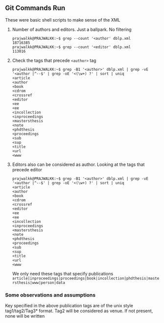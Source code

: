## Git Commands Run

These were basic shell scripts to make sense of the XML

1. Number of authors and editors. Just a ballpark. No filtering

   ```console
   prajwalkk@PRAJWALKK:~$ grep --count '<author' dblp.xml
   18716385
   prajwalkk@PRAJWALKK:~$ grep --count '<editor' dblp.xml
   113016
   ```

2. Check the tags that precede `<author>` tag
   ```console
   prajwalkk@PRAJWALKK:~$ grep -B1 '<author>' dblp.xml | grep -vE '<author |^--$' | grep -oE '<(\w+) ?' | sort | uniq
   <article
   <author
   <book
   <cdrom
   <crossref
   <editor
   <ee
   <ee
   <incollection
   <inproceedings
   <mastersthesis
   <note
   <phdthesis
   <proceedings
   <sub
   <sup
   <title
   <url
   <www
   ```
3. Editors also can be considered as author. Looking at the tags that precede editor

   ```console
   prajwalkk@PRAJWALKK:~$ grep -B1 '<author>' dblp.xml | grep -vE '<author |^--$' | grep -oE '<(\w+) ?' | sort | uniq
   <article
   <author
   <book
   <cdrom
   <crossref
   <editor
   <ee
   <ee
   <incollection
   <inproceedings
   <mastersthesis
   <note
   <phdthesis
   <proceedings
   <sub
   <sup
   <title
   <url
   <www
   ```

   We only need these tags that specify publications `article|inproceedings|proceedings|book|incollection|phdthesis|mastersthesis|www|person|data`

### Some observations and assumptions

Key specified in the above publication tags are of the unix style tag1/tag2/Tag3\* format. Tag2 will be considered as venue. If not present, none will be written
